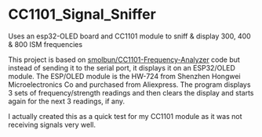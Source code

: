 # CC1101_Signal_Sniffer
Uses an esp32-OLED board and CC1101 module to sniff &amp; display 300, 400 &amp; 800 ISM frequencies

This project is based on [smolbun/CC1101-Frequency-Analyzer](https://github.com/smolbun/CC1101-Frequency-Analyzer) code but instead of sending it to the serial port, it displays it on an ESP32/OLED module.
The ESP/OLED module is the HW-724 from Shenzhen Hongwei Microelectronics Co and purchased from Aliexpress.
The program displays 3 sets of frequency/strength readings and then clears the display and starts again for the next 3 readings, if any.

I actually created this as a quick test for my CC1101 module as it was not receiving signals very well.


